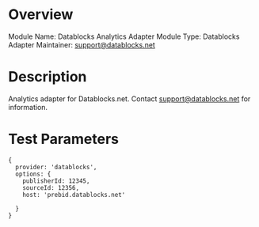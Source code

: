 # Overview

Module Name: Datablocks Analytics Adapter
Module Type: Datablocks Adapter
Maintainer: support@datablocks.net

# Description

Analytics adapter for Datablocks.net. Contact support@datablocks.net for information.

# Test Parameters

```
{
  provider: 'datablocks',
  options: {
    publisherId: 12345,
    sourceId: 12356,
    host: 'prebid.datablocks.net'

  }
}
```